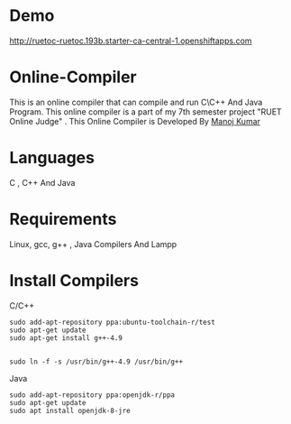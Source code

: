 # Demo

http://ruetoc-ruetoc.193b.starter-ca-central-1.openshiftapps.com


# Online-Compiler

This is an online compiler that can compile and run C\C++ And Java Program. This online compiler is a part of my 7th semester project
"RUET Online Judge" . This Online Compiler is Developed By <a href="http://faebook.com/manumagics9">Manoj Kumar</a>

# Languages
C , C++ And Java

# Requirements

Linux, gcc, g++ , Java Compilers And Lampp


# Install Compilers

C/C++
```
sudo add-apt-repository ppa:ubuntu-toolchain-r/test
sudo apt-get update
sudo apt-get install g++-4.9


sudo ln -f -s /usr/bin/g++-4.9 /usr/bin/g++

```

Java
```
sudo add-apt-repository ppa:openjdk-r/ppa  
sudo apt-get update   
sudo apt install openjdk-8-jre
```
